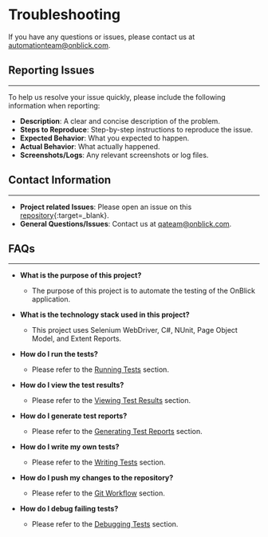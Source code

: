 # Troubleshooting

If you have any questions or issues, please contact us at [automationteam@onblick.com](mailto:automationteam@onblick.com).

## **Reporting Issues**

---

To help us resolve your issue quickly, please include the following information when reporting:

- **Description**: A clear and concise description of the problem.
- **Steps to Reproduce**: Step-by-step instructions to reproduce the issue.
- **Expected Behavior**: What you expected to happen.
- **Actual Behavior**: What actually happened.
- **Screenshots/Logs**: Any relevant screenshots or log files.


## **Contact Information**

---

- **Project related Issues**: Please open an issue on this [repository](https://onblickrigaps.visualstudio.com/Automation){:target=_blank}.
- **General Questions/Issues**: Contact us at [qateam@onblick.com](mailto:qateam@onblick.com).

## **FAQs**

---

- **What is the purpose of this project?**
	- The purpose of this project is to automate the testing of the OnBlick application.

- **What is the technology stack used in this project?**
  	- This project uses Selenium WebDriver, C#, NUnit, Page Object Model, and Extent Reports.

- **How do I run the tests?**
	- Please refer to the [Running Tests](./running-tests.md/#how-to-run-tests) section.

- **How do I view the test results?**
	- Please refer to the [Viewing Test Results](./running-tests.md/#viewing-test-results) section.

- **How do I generate test reports?**
	- Please refer to the [Generating Test Reports](./reports.md/#creating-a-report) section.

- **How do I write my own tests?**
	- Please refer to the [Writing Tests](./first-test.md/#real-time-example-for-new-test) section.

- **How do I push my changes to the repository?**
	- Please refer to the [Git Workflow](./git.md/#git-workflow) section.

- **How do I debug failing tests?**
	- Please refer to the [Debugging Tests](./debugging.md) section.